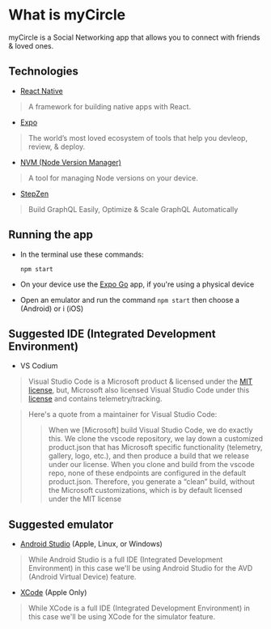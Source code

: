 # What is myCircle

myCircle is a Social Networking app that allows you to connect with friends & loved ones. 

## Technologies

- [React Native](https://github.com/facebook/react-native)

> A framework for building native apps with React.

- [Expo](https://expo.dev/)

> The world’s most loved ecosystem of tools that help you devleop, review, & deploy.

- [NVM (Node Version Manager)](https://www.freecodecamp.org/news/node-version-manager-nvm-install-guide/)

> A tool for managing Node versions on your device.

- [StepZen](https://stepzen.com/)

> Build GraphQL Easily, Optimize & Scale GraphQL Automatically

## Running the app

- In the terminal use these commands:

    ```npm start```

- On your device use the [Expo Go](https://expo.dev/) app, if you're using a physical device

- Open an emulator and run the command ```npm start``` then choose a (Android) or i (iOS)
## Suggested IDE (Integrated Development Environment) 

- VS Codium

> Visual Studio Code is a Microsoft product & licensed under the [MIT license](https://opensource.org/license/mit/), but, Microsoft also licensed  Visual Studio Code under this [license](https://code.visualstudio.com/license) and contains telemetry/tracking. 

>Here's a quote from a maintainer for Visual Studio Code:
>> When we [Microsoft] build Visual Studio Code, we do exactly this. We clone the vscode repository, we lay down a customized product.json that has Microsoft specific functionality (telemetry, gallery, logo, etc.), and then produce a build that we release under our license.
>> When you clone and build from the vscode repo, none of these endpoints are configured in the default product.json. Therefore, you generate a “clean” build, without the Microsoft customizations, which is by default licensed under the MIT license

## Suggested emulator

- [Android Studio](https://developer.android.com/studio) (Apple, Linux, or Windows)

> While Android Studio is a full IDE (Integrated Development Environment) in this case we'll be using Android Studio for the AVD (Android Virtual Device) feature.

- [XCode](https://developer.apple.com/xcode/) (Apple Only)

> While XCode is a full IDE (Integrated Development Environment) in this case we'll be using XCode for the simulator feature.